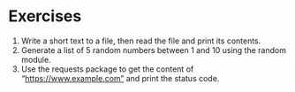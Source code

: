 # Exercises

1. Write a short text to a file, then read the file and print its contents.
2. Generate a list of 5 random numbers between 1 and 10 using the random module.
3. Use the requests package to get the content of “https://www.example.com” and print the status code.
